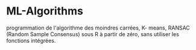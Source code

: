 # ML-Algorithms
 programmation de l'algorithme des moindres carrées, K- means, RANSAC (Random Sample Consensus) sous R à partir de zéro, sans utiliser les fonctions intégrées.
